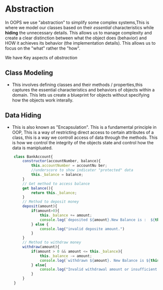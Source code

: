 # Abstraction

In OOPS we use "abstraction" to simplify some complex systems,This is where we model our classes based on their *essential* characteristics while **hiding** the unnecessary details.
This allows us to manage complexity and create a clear distinction between what the object does (behavior) and HOW it achieves its behavior (the implementation details). This allows us to focus on the "what" rather the "how".

We have Key aspects of *abstraction* 

## Class Modeling

- This involves defining classes and their methods / properties,this captures the essential characteristics and behaviors of objects within a domain. This lets us create a blueprint for objects without specifying how the objects work interally.

## Data Hiding

- This is also known as "Encapsulation". This is a fundamental principle in OOP, This is a way of restricting direct access to certain attributes of a class, this is  a way we controll access of data through the methods. This is how we control the integrity of the objects state and control how the data is manipluated.

```js
    class BankAccount{
        constructor(accountNumber, balance){
            this.accountNumber = accountNu ber;
            //underscore to show indicater "protected" data
            this._balance = balance;
        }
        // Get method to access balance
        get balance(){
            return this._balance;
        }
        // Method to deposit money
        deposit(amount){
            if(amount>0){
                this._balance += amount;
                console.log(`deposited ${amount}.New Balance is :  ${this._balance}`);
            } else {
                console.log("invalid deposite amount.")
            }
        }
        // Method to withdraw money
        withdraw(amount){
            if(amount > 0 && amount <= this._balance){
                this._balance -= amount;
                console.log(`withdrawn ${amount}. New Balance is ${this._balance}`);
            } else{
                console.log("Invalid withdrawal amount or insufficient balance.");
            }
        }
    }

```